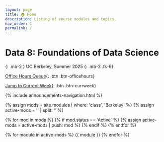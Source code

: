 ```yaml
---
layout: page
title: 🏠 Home
description: Listing of course modules and topics.
nav_order: 1
permalink: /
---
```


# **Data 8: Foundations of Data Science**

{: .mb-2 }
UC Berkeley, Summer 2025
{: .mb-2 .fs-6}

<!-- [Ed](https://edstem.org/us/courses/73504/discussion){: .btn .btn-ed}
[Gradescope](https://www.gradescope.com/courses/952061){: .btn .btn-gradescope}
[Lecture Recordings](https://bcourses.berkeley.edu/courses/1542000/external_tools/90481){: .btn .btn-bcourses} -->
[Office Hours Queue](https://oh.data8.org/){: .btn .btn-officehours}
<!-- [Extensions](https://docs.google.com/forms/d/e/1FAIpQLSebp86RhH3cWG1_4v6dR5f_WyJ_icj3cmXoUy9p4C30typmOw/viewform){: .btn .btn-extensions} -->
[Jump to Current Week](https://www.data8.org/sp25/#week-0){: .btn .btn-currweek}

{% include announcements-navigation.html %}

{% assign mods = site.modules | where: 'class', 'Berkeley' %}
{% assign active-mods = '' | split: '' %}

{% for mod in mods %}
{% if mod.status == 'Active' %}
{% assign active-mods = active-mods | push: mod %}
{% endif %}
{% endfor %}

{% for module in active-mods %}
{{ module }}
{% endfor %}

<script src="{{ '/assets/scripts/announcement-navigation.js' | relative_url }}"></script>
